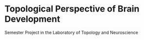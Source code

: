 # Topological Perspective of Brain Development
Semester Project in the Laboratory of Topology and Neuroscience

